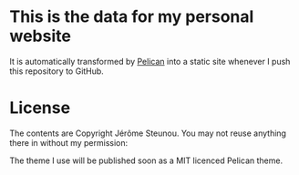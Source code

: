 This is the data for my personal website
=========================================

It is automatically transformed by [Pelican](https://github.com/getpelican/pelican) into a static site whenever I push this repository to GitHub.

License
=======

The contents are Copyright Jérôme Steunou. You may not reuse anything there in without my permission:

The theme I use will be published soon as a MIT licenced Pelican theme.